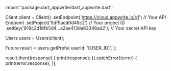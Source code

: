 import 'package:dart_appwrite/dart_appwrite.dart';

Client client = Client()
  .setEndpoint('https://cloud.appwrite.io/v1') // Your API Endpoint
  .setProject('5df5acd0d48c2') // Your project ID
  .setKey('919c2d18fb5d4...a2ae413da83346ad2'); // Your secret API key

Users users = Users(client);

Future result = users.getPrefs(
  userId: '[USER_ID]',
);

result.then((response) {
  print(response);
}).catchError((error) {
  print(error.response);
});
